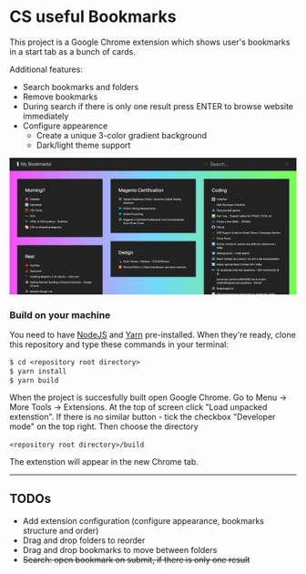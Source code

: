 # CS useful Bookmarks

This project is a Google Chrome extension which shows user's bookmarks in a start tab as a bunch of cards.

Additional features:

+ Search bookmarks and folders
+ Remove bookmarks
+ During search if there is only one result press ENTER to browse website immediately
+ Configure appearence
    + Create a unique 3-color gradient background
    + Dark/light theme support

![Screenshot of CS Useful Bookmarks](./public/preview.png)

### Build on your machine

You need to have [NodeJS](https://nodejs.org) and [Yarn](https://yarnpkg.com) pre-installed. When they're ready, clone this repository and type these commands in your terminal:

```
$ cd <repository root directory>
$ yarn install
$ yarn build
```

When the project is succesfully built open Google Chrome. Go to Menu -> More Tools -> Extensions. At the top of screen click "Load unpacked extenstion". If there is no similar button - tick the checkbox "Developer mode" on the top right. Then choose the directory

``` <repository root directory>/build ```

The extenstion will appear in the new Chrome tab.

---

## TODOs

+ Add extension configuration (configure appearance, bookmarks structure and order)
+ Drag and drop folders to reorder
+ Drag and drop bookmarks to move between folders
+ <del>Search: open bookmark on submit, if there is only one result</del>
